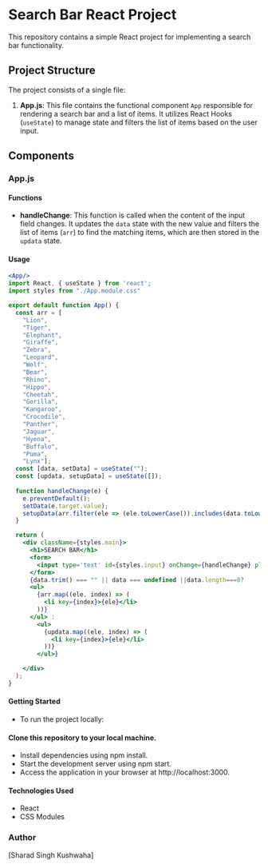 # Search Bar React Project

This repository contains a simple React project for implementing a search bar functionality.

## Project Structure

The project consists of a single file:

1. **App.js**: This file contains the functional component `App` responsible for rendering a search bar and a list of items. It utilizes React Hooks (`useState`) to manage state and filters the list of items based on the user input.

## Components

### App.js

#### Functions
- **handleChange**: This function is called when the content of the input field changes. It updates the `data` state with the new value and filters the list of items (`arr`) to find the matching items, which are then stored in the `updata` state.

#### Usage

```jsx
<App/>
import React, { useState } from 'react';
import styles from "./App.module.css"

export default function App() {
  const arr = [
    "Lion",
    "Tiger",
    "Elephant",
    "Giraffe",
    "Zebra",
    "Leopard",
    "Wolf",
    "Bear",
    "Rhino",
    "Hippo",
    "Cheetah",
    "Gorilla",
    "Kangaroo",
    "Crocodile",
    "Panther",
    "Jaguar",
    "Hyena",
    "Buffalo",
    "Puma",
    "Lynx"];
  const [data, setData] = useState("");
  const [updata, setupData] = useState([]);
  
  function handleChange(e) {
    e.preventDefault();
    setData(e.target.value);
    setupData(arr.filter(ele => (ele.toLowerCase()).includes(data.toLowerCase())));
  }

  return (
    <div className={styles.main}>
      <h1>SEARCH BAR</h1>
      <form>
        <input type='text' id={styles.input} onChange={handleChange} placeholder='Search here' />
      </form>
      {data.trim() === "" || data === undefined ||data.length===0? 
      <ul>
        {arr.map((ele, index) => (
          <li key={index}>{ele}</li>
        ))}
      </ul> :
        <ul>
          {updata.map((ele, index) => (
            <li key={index}>{ele}</li>
          ))}
        </ul>}

    </div>
  );
}
```

#### Getting Started
- To run the project locally:

#### Clone this repository to your local machine.
- Install dependencies using npm install.
- Start the development server using npm start.
- Access the application in your browser at http://localhost:3000.

#### Technologies Used
- React
- CSS Modules

### Author
[Sharad Singh Kushwaha]
